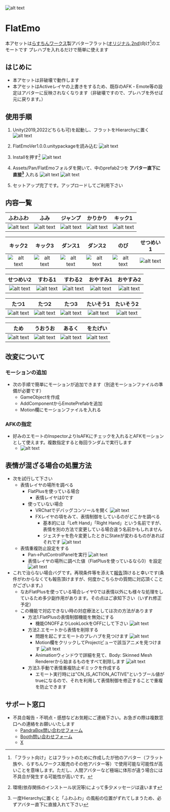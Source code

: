 ![alt text](res/img/FlatEmoLogo.png)

# FlatEmo

本アセットは[らすちんワークス](https://aoikarasu.booth.pm/)製アバターフラット([オリジナル](https://booth.pm/ja/items/3562180),[2nd](https://booth.pm/ja/items/5780006))向け[^フラット向け]のエモートです
プレハブを入れるだけで簡単に使えます

[^フラット向け]:「フラット向け」とはフラットのために作成したが他のアバター（フラット族や、らすちんワークス販売のその他アバター等）で使用可能な可能性が高いことを意味します。ただし、人間アバターなど極端に体形が違う場合には不具合が発生する可能性が高いです。


## はじめに

- 本アセットは非破壊で動作します
- 本アセットはActiveレイヤの上書きをするため、既存のAFK・Emote等の設定はアバターに反映されなくなります（非破壊ですので、プレハブを外せば元に戻ります。）


## 使用手順
1. Unity(2019,2022どちらも可)を起動し、フラットをHierarchyに置く
![alt text](res/img/image-43.png)

2. FlatEmoVer1.0.0.unitypackageを読み込む
![alt text](res/img/image-42.png)

3. Installを押す[^メッセージ]
![alt text](res/img/image-44.png)
[^メッセージ]:環境(依存関係のインストール状況等)によって多少メッセージは違います

4. Assets/Pan/FlatEmoフォルダを開いて、中のprefab2つを **アバター直下に直接[^直接]** 入れる
![alt text](res/img/image-45.png)
![alt text](res/img/image-46.png)

[^直接]: 一度Hierarchyに置くと「ふわふわ」の風船の位置がずれてしまうため、必ずアバター直下に直接入れて下さい

5. セットアップ完了です。アップロードしてご利用下さい

## 内容一覧

|ふわふわ|ふみ|ジャンプ|かりかり|キック1|
| :---:  | :---: | :---: |:---: |:---: |
|![alt text](res/img/image-12.png)|![alt text](res/img/image-13.png)|![alt text](res/img/image-14.png)|![alt text](res/img/image-15.png)|![alt text](res/img/image-16.png)|


|キック2|キック3|ダンス1|ダンス2|のび|せつめい1|
| :---:  | :---: | :---: |:---: |:---: |:---: |
|![alt text](res/img/image-17.png)|![alt text](res/img/image-18.png)|![alt text](res/img/image-19.png)|![alt text](res/img/image-20.png)|![alt text](res/img/image-21.png)|![alt text](res/img/image-22.png)|



|せつめい2|すわる1|すわる2|おやすみ1|おやすみ2|
| :---:  | :---: | :---: |:---: |:---: |
|![alt text](res/img/image-23.png)|![alt text](res/img/image-24.png)|![alt text](res/img/image-25.png)|![alt text](res/img/image-26.png)|![alt text](res/img/image-27.png)|


|たつ1|たつ2|たつ3|たいそう1|たいそう2|
 | :---: | :---: |:---: |:---: |:---: |
|![alt text](res/img/image-28.png)|![alt text](res/img/image-29.png)|![alt text](res/img/image-30.png)|![alt text](res/img/image-31.png)|![alt text](res/img/image-32.png)|


|ため|うおうお|あるく|をたげい|
| :---: | :---:  | :---: | :---: |
|![alt text](res/img/image-33.png)|![alt text](res/img/image-34.png)|![alt text](res/img/image-35.png)|![alt text](res/img/image-36.png)|

## 改変について
### モーションの追加
- 次の手順で簡単にモーションが追加できます（別途モーションファイルの準備が必要です）
    - GameObjectを作成
    - AddComponentからEmotePrefabを追加
    - Motion欄にモーションファイルを入れる

### AFKの指定
- 好みのエモートのInspectorよりIsAFKにチェックを入れるとAFKモーションとして使えます。複数指定すると毎回ランダムで実行します
    - ![alt text](res/img/image-47.png)

## 表情が混ざる場合の処置方法
- 次を試行して下さい
  - 表情レイヤの場所を調べる
    - FlatPlusを使っている場合
      - 表情レイヤは0です
    - 使っていない場合
      - VRChatでデバッグコンソールを開く
    ![alt text](res/img/image-2.png)
      - FXレイヤの項をみて、表情制御をしているのがどこかを調べる
        - 基本的には「Left Hand」「Right Hand」という名前ですが、表情を別の方法で変更している場合違う名前かもしれません
        - ジェスチャを色々変更したときにStateが変わるものがあればそれです
    ![alt text](res/img/image-3.png)
  - 表情重複防止設定をする
    - Pan→PutControlPanelを実行
    ![alt text](res/img/image.png)
    - 表情レイヤの場所に調べた値（FlatPlusを使っているなら0）を設定
    ![alt text](res/img/image-1.png)
- これで治らない場合バグです。再現条件等を添えて[報告](#サポート窓口)頂けると幸いです(条件がわからなくても報告頂けますが、何度かこちらかの質問に対応頂くことがございます。)
  - なおFlatPlusを使っている場合レイヤ0では表情以外にも様々な処理をしているため多少副作用があります。その点はご承知下さい（いずれ修正予定）
  - この機能で対応できない時の対症療法としては次の方法があります
    - 方法1.FlatPlusの表情制御機能を無効にする
      - 機能ONOFFよりLookLockをOFFにして下さい
       ![alt text](res/img/image-4.png)
    - 方法2.エモートから表情を削除する
      - 問題を起こすエモートのプレハブを見つけます
        ![alt text](res/img/image-5.png)
      - Motion欄をクリックしてProjectビューで該当アニメを見つけます
       ![alt text](res/img/image-6.png)
      - Animationウィンドウで詳細を見て、Body: Skinned Mesh Rendererから始まるものをすべて削除します
       ![alt text](res/img/image-7.png)
    - 方法3.手動で表情重複防止ギミックを作成する
      - エモート実行時には"CN_IS_ACTION_ACTIVE"というブール値がtrueになるので、それを利用して表情制御を修正することで重複を防止できます


## サポート窓口

- 不具合報告・不明点・感想などお気軽にご連絡下さい。お急ぎの際は複数窓口への連絡をお願いいたします
  - [PandraBox問い合わせフォーム](https://forms.gle/x5TvUhqvWwBjQZcn6)
  - [Booth問い合わせフォーム](https://pandrabox.booth.pm/)
  - [X](https://x.com/pandra_gmk)